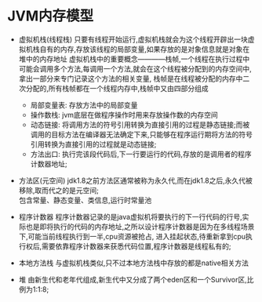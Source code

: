 # JVM内存模型
  - 虚拟机栈(线程栈)
    只要有线程开始运行,虚拟机栈就会为这个线程开辟出一块虚拟机栈自有的内存,存放该线程的局部变量,如果存放的是对象信息就是对象在堆中的内存地址
    虚拟机栈中的重要概念————栈帧,一个线程在执行过程中可能会调用多个方法,每调用一个方法,就会在这个线程被分配到的内存空间中,拿出一部分来专门记录这个方法的相关变量,
  栈帧是在线程被分配的内存中二次分配的,所有栈帧都在一个线程内存中,栈帧中又由四部分组成
    - 局部变量表: 存放方法中的局部变量
    - 操作数栈: jvm底层在做程序操作时用来存放操作数的内存空间
    - 动态链接: 将调用方法的符号引用转换为直接引用的过程是静态链接;而被调用的目标方法在编译器无法确定下来,只能够在程序运行期将方法的符号引用转换为直接引用的过程就是动态链接;
    - 方法出口: 执行完该段代码后,下一行要运行的代码,存放的是调用者的程序计数器地址;

  - 方法区(元空间)
    jdk1.8之前方法区通常被称为永久代,而在jdk1.8之后,永久代被移除,取而代之的是元空间;    
    包含常量、静态变量、类信息,运行时常量池

  - 程序计数器
    程序计数器记录的是java虚拟机将要执行的下一行代码的行号,实际也是即将执行的代码的内存地址,之所以设计程序计数器是因为在多线程场景下,可能当前线程执行到一半,cpu资源被抢占,
  进入挂起状态,待重新拿到cpu执行权后,需要依靠程序计数器来获悉代码位置,程序计数器是线程私有的;

  - 本地方法栈
    与虚拟机栈类似,只不过本地方法栈中存放的都是native相关方法

  - 堆
    由新生代和老年代组成,新生代中又分成了两个eden区和一个Survivor区,比例为1:1:8;